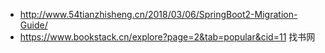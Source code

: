 * http://www.54tianzhisheng.cn/2018/03/06/SpringBoot2-Migration-Guide/
* https://www.bookstack.cn/explore?page=2&tab=popular&cid=11 找书网